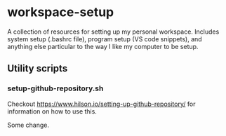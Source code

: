 # workspace-setup

A collection of resources for setting up my personal workspace. Includes system setup (.bashrc file), program setup (VS code snippets), and anything else particular to the way I like my computer to be setup.

## Utility scripts

### setup-github-repository.sh
Checkout https://www.hilson.io/setting-up-github-repository/ for information on how to use this. 

Some change.
